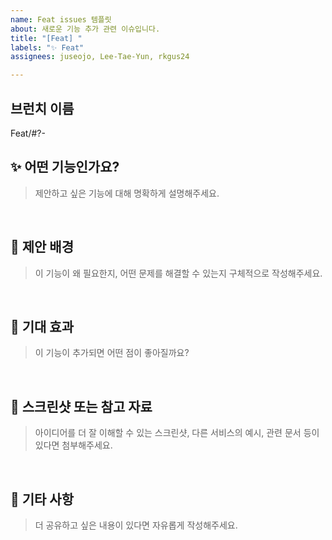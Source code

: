 ```yaml
---
name: Feat issues 템플릿
about: 새로운 기능 추가 관련 이슈입니다.
title: "[Feat] "
labels: "✨ Feat"
assignees: juseojo, Lee-Tae-Yun, rkgus24

---
```


## 브런치 이름

Feat/#?-


## ✨ 어떤 기능인가요?
> 제안하고 싶은 기능에 대해 명확하게 설명해주세요.

<br>

## 🚀 제안 배경
> 이 기능이 왜 필요한지, 어떤 문제를 해결할 수 있는지 구체적으로 작성해주세요.

<br>

## 🎉 기대 효과
> 이 기능이 추가되면 어떤 점이 좋아질까요?

<br>

## 📸 스크린샷 또는 참고 자료
> 아이디어를 더 잘 이해할 수 있는 스크린샷, 다른 서비스의 예시, 관련 문서 등이 있다면 첨부해주세요.

<br>

## 📝 기타 사항
> 더 공유하고 싶은 내용이 있다면 자유롭게 작성해주세요.
